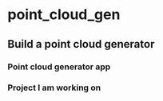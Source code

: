 # point_cloud_gen
## Build a point cloud generator

### Point cloud generator app
### Project I am working on
